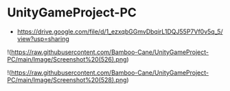 # UnityGameProject-PC

- https://drive.google.com/file/d/1_ezxqbGGmvDbqirL1DQJ55P7Vf0v5q_5/view?usp=sharing

!(https://raw.githubusercontent.com/Bamboo-Cane/UnityGameProject-PC/main/Image/Screenshot%20(526).png)

!(https://raw.githubusercontent.com/Bamboo-Cane/UnityGameProject-PC/main/Image/Screenshot%20(528).png)
